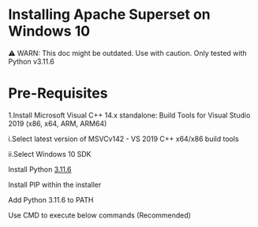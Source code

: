 # Installing Apache Superset on Windows 10
⚠️ WARN: This doc might be outdated. Use with caution. Only tested with Python v3.11.6

# Pre-Requisites

1.Install Microsoft Visual C++ 14.x standalone: Build Tools for Visual Studio 2019 (x86, x64, ARM, ARM64)

 i.Select latest version of MSVCv142 - VS 2019 C++ x64/x86 build tools

 ii.Select Windows 10 SDK

Install Python [3.11.6](https://www.python.org/downloads/release/python-3116/)

Install PIP within the installer

Add Python 3.11.6 to PATH

Use CMD to execute below commands (Recommended)
